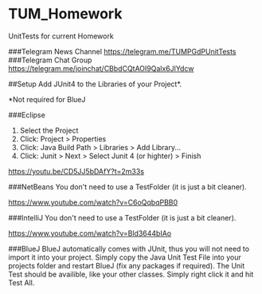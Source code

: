# TUM_Homework
UnitTests for current Homework

###Telegram News Channel
https://telegram.me/TUMPGdPUnitTests
###Telegram Chat Group
https://telegram.me/joinchat/CBbdCQtAOI9Qalx6JlYdcw

##Setup
Add JUnit4 to the Libraries of your Project*.

*Not required for BlueJ

###Eclipse
1. Select the Project
2. Click: Project > Properties
3. Click: Java Build Path > Libraries > Add Library...
4. Click: Junit > Next > Select Junit 4 (or highter) > Finish

https://youtu.be/CD5JJ5bDAfY?t=2m33s

###NetBeans
You don't need to use a TestFolder (it is just a bit cleaner).

https://www.youtube.com/watch?v=C6oQqbqPBB0

###IntelliJ
You don't need to use a TestFolder (it is just a bit cleaner).

https://www.youtube.com/watch?v=Bld3644bIAo

###BlueJ
BlueJ automatically comes with JUnit, thus you will not need to import it into your project. Simply copy the Java Unit Test File into your projects folder and restart BlueJ (fix any packages if required). The Unit Test should be availible, like your other classes. Simply right click it and hit Test All.
